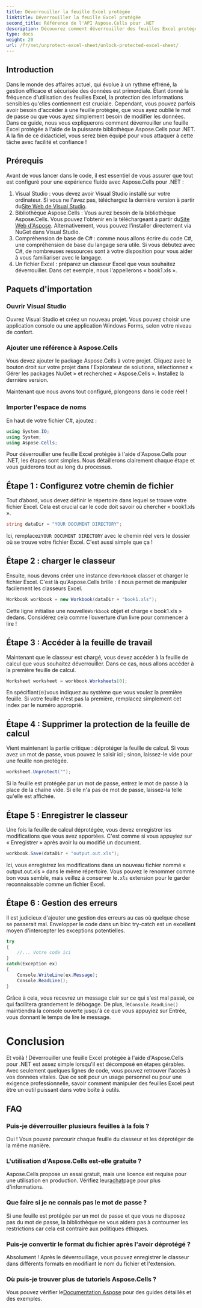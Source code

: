 ```yaml
---
title: Déverrouiller la feuille Excel protégée
linktitle: Déverrouiller la feuille Excel protégée
second_title: Référence de l'API Aspose.Cells pour .NET
description: Découvrez comment déverrouiller des feuilles Excel protégées à l'aide d'Aspose.Cells pour .NET dans ce didacticiel étape par étape convivial pour les débutants.
type: docs
weight: 20
url: /fr/net/unprotect-excel-sheet/unlock-protected-excel-sheet/
---
```

## Introduction

Dans le monde des affaires actuel, qui évolue à un rythme effréné, la gestion efficace et sécurisée des données est primordiale. Étant donné la fréquence d'utilisation des feuilles Excel, la protection des informations sensibles qu'elles contiennent est cruciale. Cependant, vous pouvez parfois avoir besoin d'accéder à une feuille protégée, que vous ayez oublié le mot de passe ou que vous ayez simplement besoin de modifier les données. Dans ce guide, nous vous expliquerons comment déverrouiller une feuille Excel protégée à l'aide de la puissante bibliothèque Aspose.Cells pour .NET. À la fin de ce didacticiel, vous serez bien équipé pour vous attaquer à cette tâche avec facilité et confiance !

## Prérequis

Avant de vous lancer dans le code, il est essentiel de vous assurer que tout est configuré pour une expérience fluide avec Aspose.Cells pour .NET :

1.  Visual Studio : vous devez avoir Visual Studio installé sur votre ordinateur. Si vous ne l'avez pas, téléchargez la dernière version à partir du[Site Web de Visual Studio](https://visualstudio.microsoft.com/downloads/).
2. Bibliothèque Aspose.Cells : Vous aurez besoin de la bibliothèque Aspose.Cells. Vous pouvez l'obtenir en la téléchargeant à partir du[Site Web d'Aspose](https://releases.aspose.com/cells/net/). Alternativement, vous pouvez l’installer directement via NuGet dans Visual Studio.
3. Compréhension de base de C# : comme nous allons écrire du code C#, une compréhension de base du langage sera utile. Si vous débutez avec C#, de nombreuses ressources sont à votre disposition pour vous aider à vous familiariser avec le langage.
4. Un fichier Excel : préparez un classeur Excel que vous souhaitez déverrouiller. Dans cet exemple, nous l'appellerons « book1.xls ».

## Paquets d'importation

### Ouvrir Visual Studio

Ouvrez Visual Studio et créez un nouveau projet. Vous pouvez choisir une application console ou une application Windows Forms, selon votre niveau de confort.

### Ajouter une référence à Aspose.Cells

Vous devez ajouter le package Aspose.Cells à votre projet. Cliquez avec le bouton droit sur votre projet dans l'Explorateur de solutions, sélectionnez « Gérer les packages NuGet » et recherchez « Aspose.Cells ». Installez la dernière version.

Maintenant que nous avons tout configuré, plongeons dans le code réel !

### Importer l'espace de noms

En haut de votre fichier C#, ajoutez :

```csharp
using System.IO;
using System;
using Aspose.Cells;
```

Pour déverrouiller une feuille Excel protégée à l'aide d'Aspose.Cells pour .NET, les étapes sont simples. Nous détaillerons clairement chaque étape et vous guiderons tout au long du processus.

## Étape 1 : Configurez votre chemin de fichier

Tout d’abord, vous devez définir le répertoire dans lequel se trouve votre fichier Excel. Cela est crucial car le code doit savoir où chercher « book1.xls ».

```csharp
string dataDir = "YOUR DOCUMENT DIRECTORY";
```
 Ici, remplacez`YOUR DOCUMENT DIRECTORY` avec le chemin réel vers le dossier où se trouve votre fichier Excel. C'est aussi simple que ça !

## Étape 2 : charger le classeur

 Ensuite, nous devons créer une instance de`Workbook` classer et charger le fichier Excel. C'est là qu'Aspose.Cells brille : il nous permet de manipuler facilement les classeurs Excel.

```csharp
Workbook workbook = new Workbook(dataDir + "book1.xls");
```
 Cette ligne initialise une nouvelle`Workbook` objet et charge « book1.xls » dedans. Considérez cela comme l’ouverture d’un livre pour commencer à lire !

## Étape 3 : Accéder à la feuille de travail

Maintenant que le classeur est chargé, vous devez accéder à la feuille de calcul que vous souhaitez déverrouiller. Dans ce cas, nous allons accéder à la première feuille de calcul.

```csharp
Worksheet worksheet = workbook.Worksheets[0];
```
 En spécifiant`[0]`vous indiquez au système que vous voulez la première feuille. Si votre feuille n'est pas la première, remplacez simplement cet index par le numéro approprié.

## Étape 4 : Supprimer la protection de la feuille de calcul

Vient maintenant la partie critique : déprotéger la feuille de calcul. Si vous avez un mot de passe, vous pouvez le saisir ici ; sinon, laissez-le vide pour une feuille non protégée.

```csharp
worksheet.Unprotect("");
```
Si la feuille est protégée par un mot de passe, entrez le mot de passe à la place de la chaîne vide. Si elle n'a pas de mot de passe, laissez-la telle qu'elle est affichée.

## Étape 5 : Enregistrer le classeur

Une fois la feuille de calcul déprotégée, vous devez enregistrer les modifications que vous avez apportées. C'est comme si vous appuyiez sur « Enregistrer » après avoir lu ou modifié un document.

```csharp
workbook.Save(dataDir + "output.out.xls");
```
 Ici, vous enregistrez les modifications dans un nouveau fichier nommé « output.out.xls » dans le même répertoire. Vous pouvez le renommer comme bon vous semble, mais veillez à conserver le`.xls` extension pour le garder reconnaissable comme un fichier Excel.

## Étape 6 : Gestion des erreurs

Il est judicieux d'ajouter une gestion des erreurs au cas où quelque chose se passerait mal. Envelopper le code dans un bloc try-catch est un excellent moyen d'intercepter les exceptions potentielles.

```csharp
try
{
    //... Votre code ici
}
catch(Exception ex)
{
    Console.WriteLine(ex.Message);
    Console.ReadLine();
}
```
 Grâce à cela, vous recevrez un message clair sur ce qui s'est mal passé, ce qui facilitera grandement le débogage. De plus, le`Console.ReadLine()` maintiendra la console ouverte jusqu'à ce que vous appuyiez sur Entrée, vous donnant le temps de lire le message.

# Conclusion

Et voilà ! Déverrouiller une feuille Excel protégée à l'aide d'Aspose.Cells pour .NET est assez simple lorsqu'il est décomposé en étapes gérables. Avec seulement quelques lignes de code, vous pouvez retrouver l'accès à vos données vitales. Que ce soit pour un usage personnel ou pour une exigence professionnelle, savoir comment manipuler des feuilles Excel peut être un outil puissant dans votre boîte à outils. 

## FAQ

### Puis-je déverrouiller plusieurs feuilles à la fois ?
Oui ! Vous pouvez parcourir chaque feuille du classeur et les déprotéger de la même manière.

### L'utilisation d'Aspose.Cells est-elle gratuite ?
 Aspose.Cells propose un essai gratuit, mais une licence est requise pour une utilisation en production. Vérifiez leur[achat](https://purchase.aspose.com/buy)page pour plus d'informations.

### Que faire si je ne connais pas le mot de passe ?
Si une feuille est protégée par un mot de passe et que vous ne disposez pas du mot de passe, la bibliothèque ne vous aidera pas à contourner les restrictions car cela est contraire aux politiques éthiques.

### Puis-je convertir le format du fichier après l'avoir déprotégé ?
Absolument ! Après le déverrouillage, vous pouvez enregistrer le classeur dans différents formats en modifiant le nom du fichier et l'extension.

### Où puis-je trouver plus de tutoriels Aspose.Cells ?
 Vous pouvez vérifier le[Documentation Aspose](https://reference.aspose.com/cells/net/) pour des guides détaillés et des exemples.